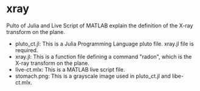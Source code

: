 # xray
Pulto of Julia and Live Script of MATLAB explain the definition of the X-ray transform on the plane.  
- pluto_ct.jl: This is a Julia Programming Language pluto file. xray.jl file is required.
- xray.jl: This is a function file defining a command "radon", which is the X-ray transform on the plane.   
- live-ct.mlx: This is a MATLAB live script file. 
- stomach.png: This is a grayscale image used in pluto_ct.jl and libe-ct.mlx.
